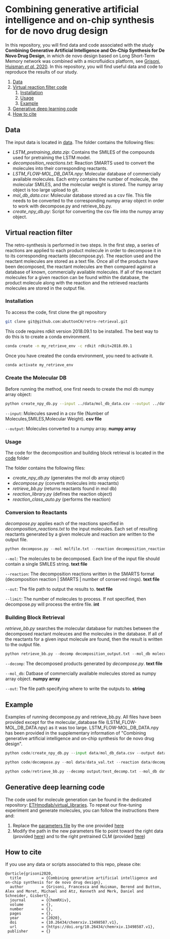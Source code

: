 # Combining generative artificial intelligence and on-chip synthesis for de novo drug design

In this repository, you will find data and code associated with the study
**Combining Generative Artificial Intelligence and On-Chip Synthesis for De Novo Drug Design**, in which de novo design based on Long Short-Term Memory network was combined with a microfluidics platform, see [Grisoni, Huisman *et al.* 2020](https://chemrxiv.org/articles/preprint/Combining_Generative_Artificial_Intelligence_and_On-Chip_Synthesis_for_De_Novo_Drug_Design/13498587).
In this repository, you will find useful data and code to reproduce the results of our study.

1. [Data](#data)
3. [Virtual reaction filter code](#code)
    1. [Installation](#install)
    2. [Usage](#usage)
    3. [Example](#example)
4. [Generative deep learning code](#ai)
5. [How to cite](#cite)


## Data <a name="data"></a>

The input data is located in [data](/data). The folder contains the following files:

* *LSTM_pretraining_data.zip*: Contains the SMILES of the compounds used for pretraining the LSTM model.
* *decomposition_reactions.txt*: Reaction SMARTS used to convert the molecules into their corresponding reactants.
* *LSTM_FLOW-MOL_DB_DATA.npy*: Molecular database of commercially available molecules. Each entry contains the number of molecule, the molecular SMILES, and the molecular weight is stored. The numpy array object is too large upload to git.
* *mol_db_data.csv*: Molecular database stored as a csv file. This file needs to be converted to the corresponding numpy array object in order to work with decompose.py and retrieve_bb.py.
* *create_npy_db.py*: Script for converting the csv file into the numpy array object. 

## Virtual reaction filter <a name="code"></a>

The retro-synthesis is performed in two steps. In the first step, a series of reactions are applied to each product molecule in order to decompose it in to its corresponding reactants (decompose.py). The reaction used and the reactant molecules are stored as a text file. Once all of the products have been decomposed, the reactant molecules are then compared against a database of known, commercially available molecules. If all of the reactant molecules for a given reaction can be found within the database, the product molecule along with the reaction and the retrieved reactants molecules are stored in the output file.

### Installation <a name="install"></a>

To access the code, first clone the git repository

```bash
git clone git@github.com:abuttonCH/retro-retrieval.git
```

This code requires rdkit version 2018.09.1 to be installed. The best way to do this is to create a conda environment. 
```bash
conda create -n my_retrieve_env -c rdkit rdkit=2018.09.1
```
Once you have created the conda environment, you need to activate it.

```bash
conda activate my_retrieve_env
```
### Create the Molecular DB
Before running the method, one first needs to create the mol db numpy array object:
```bash
python create_npy_db.py --input ../data/mol_db_data.csv --output ../data/LSTM_FLOW-MOL_DB_DATA.npy
```
```--input```: Molecules saved in a csv file (Number of Molecules,SMILES,Molecular Weight). **csv file**

```--output```: Molecules converted to a numpy array. **numpy array**

### Usage <a name="usage"></a>
The code for the decomposition and building block retrieval is located in the [code](/code) folder

The folder contains the following files:
* *create_npy_db.py* (generates the mol db array object)
* *decompose.py* (converts molecules into reactants)
* *retrieve_bb.py* (returns reactants found in mol db)
* *reaction_library.py* (defines the reaction object)
*  *reaction_class_auto.py* (performs the reaction)

### Conversion to Reactants
*decompose.py* applies each of the reactions specified in *decomposition_reactions.txt* to the input molecules. Each set of resulting reactants generated by a given molecule and reaction are written to the output file. 

```python
python decompose.py --mol molfile.txt --reaction decomposition_reactions.txt --out decomposition_output.txt --limit molecule_limit

```

```--mol```: The molecules to be decomposed. Each line of the input file should contain a single SMILES string. **text file**

```--reaction```: The decomposition reactions written in the SMARTS format (decomposition reaction | SMARTS | number of conserved  rings). **text file**

```--out```: The file path to output the results to. **text file**

```--limit```: The number of molecules to process. If not specified, then decompose.py will process the entire file. **int**


### Building Block Retrieval 
*retrieve_bb.py* searches the molecular database for matches between the decomposed reactant moleuces and the molecules in the database. If all of the reactants for a given input molecule are found, then the result is written to the output file. 

```python
python retrieve_bb.py --decomp decomposition_output.txt --mol_db molecular_database.npy --out retrieve_output.txt

```

```--decomp```: The decomposed products generated by *decompose.py*. **text file**

```--mol_db```: Datbase of commercially available molecules stored as numpy array object. **numpy array** 

```--out```: The file path specifying where to write the outputs to. **string**

## Example <a name="example"></a>
Examples of running decompose.py and retrieve_bb.py. All files have been provided except for the molecular_database file (LSTM_FLOW-MOL_DB_DATA.npy) as it was too large. LSTM_FLOW-MOL_DB_DATA.npy has been provided in the supplementary information of "Combining generative artificial intelligence and on-chip synthesis for de novo drug design".

```python
python code/create_npy_db.py --input data/mol_db_data.csv --output data/LSTM_FLOW-MOL_DB_DATA.npy
```

```python
python code/decompose.py --mol data/data_val.txt --reaction data/decomposition_reactions.txt --out output/test_decomp.txt --limit 100
```

```python
python code/retrieve_bb.py --decomp output/test_decomp.txt --mol_db data/LSTM_FLOW-MOL_DB_DATA.npy --out output/test_retrieve.txt
```
## Generative deep learning code <a name="ai"></a>

The code used for molecule generation can be found in the dedicated repository: [ETHmodlab/virtual_libraries](https://github.com/ETHmodlab/virtual_libraries). To repeat our fine-tuning experiment and generate molecules, you can follow the instructions there and:
1. Replace the [parameters file](https://github.com/ETHmodlab/virtual_libraries/blob/master/experiments/parameters.ini) by the one provided [here](https://github.com/abuttonCH/ai-on-a-chip/models/parameters.ini) 
2. Modify the path in the new parameters file to point toward the right data (provided [here](https://github.com/abuttonCH/ai-on-a-chip/data/fine_tuning_data.txt)) and to the right pretrained CLM (provided [here](https://github.com/abuttonCH/ai-on-a-chip/models/pretrained_CLM.h5))

## How to cite <a name="cite"></a>

If you use any data or scripts associated to this repo, please cite:

```
@article{grisoni2020,
  title         = {Combining generative artificial intelligence and on-chip synthesis for de novo drug design},
  author        = {Grisoni, Francesca and Huisman, Berend and Button, Alex and Moret, Michael and Atz, Kenneth and Merk, Daniel and Schneider, Gisbert},
  journal       = {ChemRXiv},
  volume        = {},
  number        = {},
  pages         = {}, 
  year          = {2020},
  doi           = {10.26434/chemrxiv.13498587.v1},
  url           = {https://doi.org/10.26434/chemrxiv.13498587.v1},
 publisher      = {}
```
